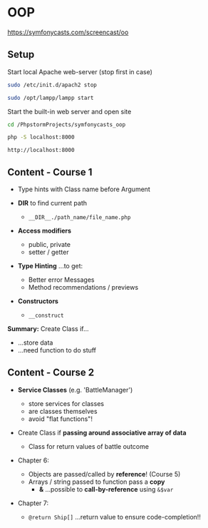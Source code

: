 OOP
===============================================
https://symfonycasts.com/screencast/oo

Setup
-----

Start local Apache web-server (stop first in case)
```bash
sudo /etc/init.d/apach2 stop 

sudo /opt/lampp/lampp start
```

Start the built-in web server and open site
```bash
cd /PhpstormProjects/symfonycasts_oop

php -S localhost:8000
```

```
http://localhost:8000
```

Content - Course 1
-------

* Type hints with Class name before Argument
* **__DIR__** to find current path
  * `__DIR__./path_name/file_name.php`
* **Access modifiers**
  * public, private
  * setter / getter 
  
* **Type Hinting** ...to get:
  * Better error Messages
  * Method recommendations / previews
  
* **Constructors**
  * `__construct`

**Summary:** Create Class if...
   + ...store data
   + ...need function to do stuff


Content - Course 2
-------
* **Service Classes** (e.g. 'BattleManager')
    * store services for classes 
    * are classes themselves
    * avoid "flat functions"!
  
*  Create Class if **passing around associative array of data**
    * Class for return values of battle outcome

* Chapter 6: 
    * Objects are passed/called by **reference**! (Course 5)
    * Arrays / string passed to function pass a **copy**
        * **&** ...possible to **call-by-reference** using `&$var` 

* Chapter 7: 
    * `@return Ship[]`   ...return value to ensure code-completion!!













